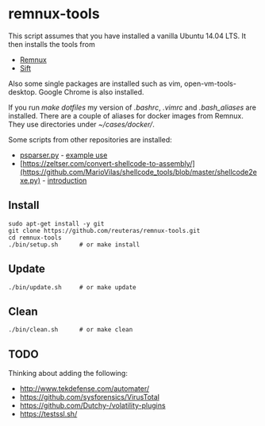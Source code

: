# remnux-tools

This script assumes that you have installed a vanilla Ubuntu 14.04 LTS. It then installs the tools from

* [Remnux](https://remnux.org)
* [Sift](https://github.com/sans-dfir/sift-bootstrap)

Also some single packages are installed such as vim, open-vm-tools-desktop. Google Chrome is also installed.

If you run *make dotfiles* my version of _.bashrc_, _.vimrc_ and _.bash_aliases_  are installed. There are a couple of aliases for docker images from Remnux. They use directories under _~/cases/docker/<tool name>_.

Some scripts from other repositories are installed:
* [psparser.py](https://github.com/phishme/malware_analysis/blob/master/scripts/psparser.py) - [example use](http://phishme.com/powerpoint-and-custom-actions/)
* [https://zeltser.com/convert-shellcode-to-assembly/](https://github.com/MarioVilas/shellcode_tools/blob/master/shellcode2exe.py) - [introduction](https://zeltser.com/convert-shellcode-to-assembly/)

## Install

    sudo apt-get install -y git
    git clone https://github.com/reuteras/remnux-tools.git
    cd remnux-tools
    ./bin/setup.sh      # or make install

## Update

    ./bin/update.sh     # or make update

## Clean

    ./bin/clean.sh      # or make clean

## TODO

Thinking about adding the following:

* http://www.tekdefense.com/automater/
* https://github.com/sysforensics/VirusTotal
* https://github.com/Dutchy-/volatility-plugins
* https://testssl.sh/

